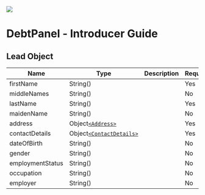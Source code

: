 ![](https://s3.eu-west-2.amazonaws.com/cdn.debtpanel.co.uk/images/green-white.jpg)

# DebtPanel - Introducer Guide

## Lead Object



Name | Type | Description | Required
---- | ---- | ----------- | --------
firstName | String() |  | Yes
middleNames | String() |  | No
lastName | String() |  | Yes
maidenName | String() |  | No
address | Object[`<Address>`](#address) |  | Yes
contactDetails | Object[`<ContactDetails>`](#contactDetails) |  | Yes
dateOfBirth | String() |  | No
gender | String() |  | No
employmentStatus | String() |  | No
occupation | String() |  | No
employer | String() |  | No